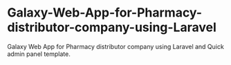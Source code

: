 # Galaxy-Web-App-for-Pharmacy-distributor-company-using-Laravel
Galaxy Web App for Pharmacy distributor company using Laravel and  Quick admin panel template.
